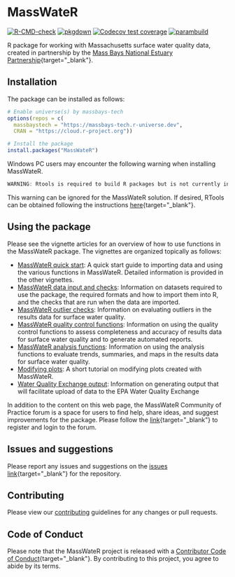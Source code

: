 # MassWateR

<!-- badges: start -->
[![R-CMD-check](https://github.com/massbays-tech/MassWateR/workflows/R-CMD-check/badge.svg)](https://github.com/massbays-tech/MassWateR/actions)
[![pkgdown](https://github.com/massbays-tech/MassWateR/workflows/pkgdown/badge.svg)](https://github.com/massbays-tech/MassWateR/actions)
[![Codecov test coverage](https://codecov.io/gh/massbays-tech/MassWateR/branch/main/graph/badge.svg)](https://app.codecov.io/gh/massbays-tech/MassWateR?branch=main)
[![parambuild](https://github.com/massbays-tech/MassWateR/workflows/parambuild/badge.svg)](https://github.com/massbays-tech/MassWateR/actions)
<!-- badges: end -->

R package for working with Massachusetts surface water quality data, created in partnership by the [Mass Bays National Estuary Partnership](https://www.mass.gov/orgs/massachusetts-bays-national-estuary-partnership){target="_blank"}.

## Installation

The package can be installed as follows:

``` r
# Enable universe(s) by massbays-tech
options(repos = c(
  massbaystech = "https://massbays-tech.r-universe.dev",
  CRAN = "https://cloud.r-project.org"))

# Install the package
install.packages("MassWateR")
```

Windows PC users may encounter the following warning when installing MassWateR.

```r
WARNING: Rtools is required to build R packages but is not currently installed. Please download and install the appropriate version of Rtools before proceeding: https://cran.rstudio.com/bin/windows/Rtools/
```

This warning can be ignored for the MassWateR solution.  If desired, RTools can be obtained following the instructions [here](https://cran.rstudio.com/bin/windows/Rtools/){target="_blank"}.

## Using the package

Please see the vignette articles for an overview of how to use functions in the MassWateR package.  The vignettes are organized topically as follows: 

* [MassWateR quick start](https://massbays-tech.github.io/MassWateR/articles/MassWateR.html): A quick start guide to importing data and using the various functions in MassWateR. Detailed information is provided in the other vignettes.
* [MassWateR data input and checks](https://massbays-tech.github.io/MassWateR/articles/inputs.html): Information on datasets required to use the package, the required formats and how to import them into R, and the checks that are run when the data are imported.
* [MassWateR outlier checks](https://massbays-tech.github.io/MassWateR/articles/outlierchecks.html): Information on evaluating outliers in the results data for surface water quality.
* [MassWateR quality control functions](https://massbays-tech.github.io/MassWateR/articles/qcoverview.html): Information on using the quality control functions to assess completeness and accuracy of results data for surface water quality and to generate automated reports.
* [MassWateR analysis functions](https://massbays-tech.github.io/MassWateR/articles/analysis.html): Information on using the analysis functions to evaluate trends, summaries, and maps in the results data for surface water quality.
* [Modifying plots](https://massbays-tech.github.io/MassWateR/articles/modifying.html): A short tutorial on modifying plots created with MassWateR.
* [Water Quality Exchange output](https://massbays-tech.github.io/MassWateR/articles/wqx.html): Information on generating output that will facilitate upload of data to the EPA Water Quality Exchange

In addition to the content on this web page, the MassWateR Community of Practice forum is a space for users to find help, share ideas, and suggest improvements for the package.  Please follow the [link](https://massbays.discourse.group/c/masswater-r-tools/5){target="_blank"} to register and login to the forum.

## Issues and suggestions 

Please report any issues and suggestions on the [issues link](https://github.com/massbays-tech/MassWateR/issues){target="_blank"} for the repository.

## Contributing 

Please view our [contributing](https://github.com/massbays-tech/MassWateR/blob/master/.github/CONTRIBUTING.md) guidelines for any changes or pull requests.

## Code of Conduct
  
Please note that the MassWateR project is released with a [Contributor Code of Conduct](https://contributor-covenant.org/version/2/0/CODE_OF_CONDUCT.html){target="_blank"}. By contributing to this project, you agree to abide by its terms.
